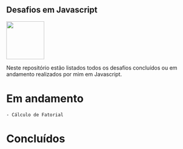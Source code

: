 ## Desafios em Javascript

<img src="https://upload.wikimedia.org/wikipedia/commons/thumb/9/99/Unofficial_JavaScript_logo_2.svg/480px-Unofficial_JavaScript_logo_2.svg.png" width="100" >

Neste repositório estão listados todos os desafios concluídos ou em andamento realizados por mim em Javascript.

# Em andamento
    - Cálculo de Fatorial

# Concluídos
